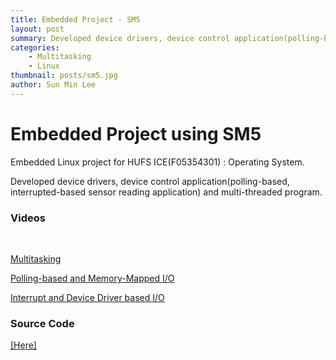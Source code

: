 ```yaml
---
title: Embedded Project - SM5
layout: post
summary: Developed device drivers, device control application(polling-based, interrupted-based sensor reading application) and multi-threaded program.
categories:
    - Multitasking
    - Linux
thumbnail: posts/sm5.jpg
author: Sun Min Lee
---
```

<h1 class="text-center"> Embedded Project using SM5 </h1>

<p>Embedded Linux project for HUFS ICE(F05354301) : Operating System.</p>
<p> Developed device drivers, device control application(polling-based, interrupted-based sensor reading application) and multi-threaded program. <p>


<h3> Videos </h3>
  <br>
<p><a href = "https://play-tv.kakao.com/v/397150399">Multitasking</a></p>
<p><a href = "https://play-tv.kakao.com/v/398703769">Polling-based and Memory-Mapped I/O</a></p>
<p><a href = "https://play-tv.kakao.com/v/398958241">Interrupt and Device Driver based I/O</a></p>

<h3> Source Code </h3>
<p><a href = "https://github.com/sunminkr/Univ/tree/master/Univ/OS">[Here]</a></p>
